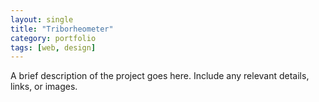```yaml
---
layout: single
title: "Triborheometer"
category: portfolio
tags: [web, design]
---
```


A brief description of the project goes here. Include any relevant details, links, or images.

